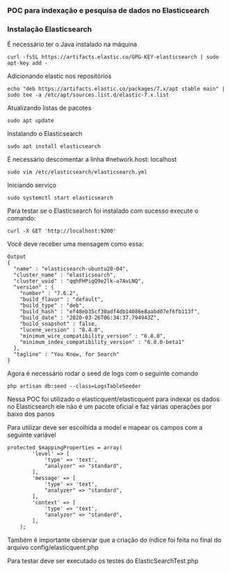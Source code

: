 ### POC para indexação e pesquisa de dados no Elasticsearch

### Instalação Elasticsearch

É necessário ter o Java instalado na máquina

``` 
curl -fsSL https://artifacts.elastic.co/GPG-KEY-elasticsearch | sudo apt-key add -
```

Adicionando elastic nos repositórios
``` 
echo "deb https://artifacts.elastic.co/packages/7.x/apt stable main" | sudo tee -a /etc/apt/sources.list.d/elastic-7.x.list
```
Atualizando listas de pacotes
``` 
sudo apt update
```
Instalando o Elasticsearch
``` 
sudo apt install elasticsearch

``` 
É necessário descomentar a linha #network.host: localhost

```
sudo vim /etc/elasticsearch/elasticsearch.yml
```
Iniciando serviço
``` 
sudo systemctl start elasticsearch
```

Para testar se o Elasticsearch foi instalado com sucesso execute o comando:
```
curl -X GET 'http://localhost:9200'
```
Você deve receber uma mensagem como essa:

```
Output
{
  "name" : "elasticsearch-ubuntu20-04",
  "cluster_name" : "elasticsearch",
  "cluster_uuid" : "qqhFHPigQ9e2lk-a7AvLNQ",
  "version" : {
    "number" : "7.6.2",
    "build_flavor" : "default",
    "build_type" : "deb",
    "build_hash" : "ef48eb35cf30adf4db14086e8aabd07ef6fb113f",
    "build_date" : "2020-03-26T06:34:37.794943Z",
    "build_snapshot" : false,
    "lucene_version" : "8.4.0",
    "minimum_wire_compatibility_version" : "6.8.0",
    "minimum_index_compatibility_version" : "6.0.0-beta1"
  },
  "tagline" : "You Know, for Search"
}
```

Agora é necessário rodar o seed de logs com o seguinte comando
```
php artisan db:seed --class=LogsTableSeeder
```

Nessa POC foi utilizado o elasticquent/elasticquent para indexar os dados no Elasticsearch
ele não é um pacote oficial e faz várias operações por baixo dos panos

Para utilizar deve ser escolhida a model e mapear os campos com a seguinte variável
```
protected $mappingProperties = array(
        'level' => [
            'type' => 'text',
            "analyzer" => "standard",
        ],
        'message' => [
            'type' => 'text',
            "analyzer" => "standard",
        ],
        'context' => [
            'type' => 'text',
            "analyzer" => "standard",
        ],
    );
```

Também é importante observar que a criação do índice foi feita no final do arquivo config/elasticquent.php

Para testar deve ser executado os testes do ElasticSearchTest.php
